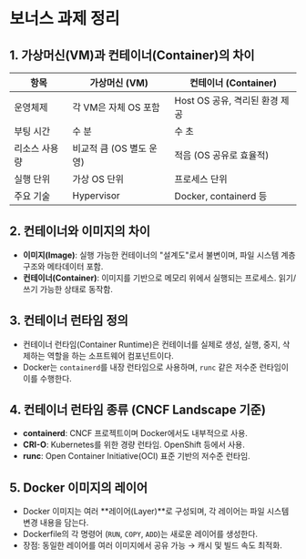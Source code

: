 # 보너스 과제 정리

## 1. 가상머신(VM)과 컨테이너(Container)의 차이

| 항목         | 가상머신 (VM)                         | 컨테이너 (Container)                  |
|--------------|----------------------------------------|----------------------------------------|
| 운영체제      | 각 VM은 자체 OS 포함                 | Host OS 공유, 격리된 환경 제공         |
| 부팅 시간     | 수 분                                 | 수 초                                  |
| 리소스 사용량 | 비교적 큼 (OS 별도 운영)             | 적음 (OS 공유로 효율적)               |
| 실행 단위     | 가상 OS 단위                          | 프로세스 단위                          |
| 주요 기술     | Hypervisor                             | Docker, containerd 등                 |

## 2. 컨테이너와 이미지의 차이

- **이미지(Image)**: 실행 가능한 컨테이너의 "설계도"로서 불변이며, 파일 시스템 계층 구조와 메타데이터 포함.
- **컨테이너(Container)**: 이미지를 기반으로 메모리 위에서 실행되는 프로세스. 읽기/쓰기 가능한 상태로 동작함.

## 3. 컨테이너 런타임 정의

- 컨테이너 런타임(Container Runtime)은 컨테이너를 실제로 생성, 실행, 중지, 삭제하는 역할을 하는 소프트웨어 컴포넌트이다.
- Docker는 `containerd`를 내장 런타임으로 사용하며, `runc` 같은 저수준 런타임이 이를 수행한다.

## 4. 컨테이너 런타임 종류 (CNCF Landscape 기준)

- **containerd**: CNCF 프로젝트이며 Docker에서도 내부적으로 사용.
- **CRI-O**: Kubernetes를 위한 경량 런타임. OpenShift 등에서 사용.
- **runc**: Open Container Initiative(OCI) 표준 기반의 저수준 런타임.

## 5. Docker 이미지의 레이어

- Docker 이미지는 여러 **레이어(Layer)**로 구성되며, 각 레이어는 파일 시스템 변경 내용을 담는다.
- Dockerfile의 각 명령어 (`RUN`, `COPY`, `ADD`)는 새로운 레이어를 생성한다.
- 장점: 동일한 레이어를 여러 이미지에서 공유 가능 → 캐시 및 빌드 속도 최적화.
